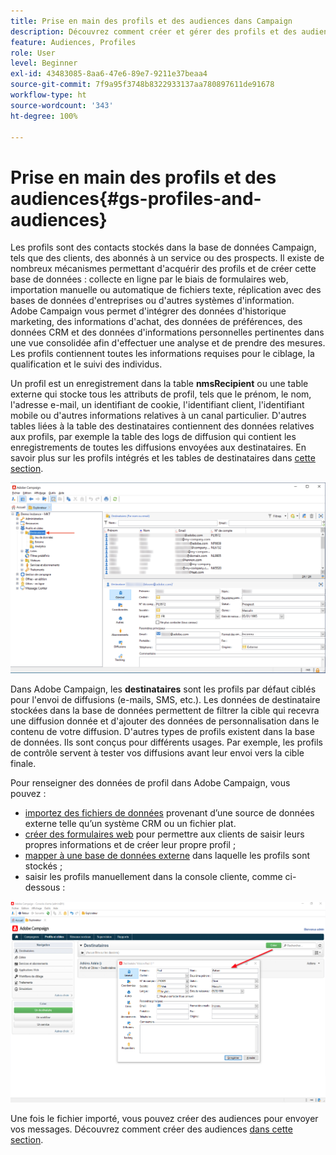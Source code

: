 ```yaml
---
title: Prise en main des profils et des audiences dans Campaign
description: Découvrez comment créer et gérer des profils et des audiences dans Campaign
feature: Audiences, Profiles
role: User
level: Beginner
exl-id: 43483085-8aa6-47e6-89e7-9211e37beaa4
source-git-commit: 7f9a95f3748b8322933137aa780897611de91678
workflow-type: ht
source-wordcount: '343'
ht-degree: 100%

---
```


# Prise en main des profils et des audiences{#gs-profiles-and-audiences}

Les profils sont des contacts stockés dans la base de données Campaign, tels que des clients, des abonnés à un service ou des prospects. Il existe de nombreux mécanismes permettant d&#39;acquérir des profils et de créer cette base de données : collecte en ligne par le biais de formulaires web, importation manuelle ou automatique de fichiers texte, réplication avec des bases de données d&#39;entreprises ou d&#39;autres systèmes d&#39;information. Adobe Campaign vous permet d&#39;intégrer des données d&#39;historique marketing, des informations d&#39;achat, des données de préférences, des données CRM et des données d&#39;informations personnelles pertinentes dans une vue consolidée afin d&#39;effectuer une analyse et de prendre des mesures. Les profils contiennent toutes les informations requises pour le ciblage, la qualification et le suivi des individus.



Un profil est un enregistrement dans la table **nmsRecipient** ou une table externe qui stocke tous les attributs de profil, tels que le prénom, le nom, l&#39;adresse e-mail, un identifiant de cookie, l&#39;identifiant client, l&#39;identifiant mobile ou d&#39;autres informations relatives à un canal particulier. D&#39;autres tables liées à la table des destinataires contiennent des données relatives aux profils, par exemple la table des logs de diffusion qui contient les enregistrements de toutes les diffusions envoyées aux destinataires. En savoir plus sur les profils intégrés et les tables de destinataires dans [cette section](../dev/datamodel.md#ootb-profiles).

![](assets/recipients-in-explorer.png)

Dans Adobe Campaign, les **destinataires** sont les profils par défaut ciblés pour l&#39;envoi de diffusions (e-mails, SMS, etc.). Les données de destinataire stockées dans la base de données permettent de filtrer la cible qui recevra une diffusion donnée et d&#39;ajouter des données de personnalisation dans le contenu de votre diffusion. D&#39;autres types de profils existent dans la base de données. Ils sont conçus pour différents usages. Par exemple, les profils de contrôle servent à tester vos diffusions avant leur envoi vers la cible finale.

Pour renseigner des données de profil dans Adobe Campaign, vous pouvez :

* [importez des fichiers de données](../start/import.md) provenant d’une source de données externe telle qu’un système CRM ou un fichier plat.
* [créer des formulaires web](../dev/webapps.md) pour permettre aux clients de saisir leurs propres informations et de créer leur propre profil ;
* [mapper à une base de données externe](../connect/fda.md) dans laquelle les profils sont stockés ;
* saisir les profils manuellement dans la console cliente, comme ci-dessous :

![](assets/create-profile.png)

<!--You can also select your message audience in an external file: recipients are stored not in the database, but in files. These are known as “external” deliveries. These contacts can be imported or not in Adobe Campaign. [Learn more](external-profiles.md).-->

Une fois le fichier importé, vous pouvez créer des audiences pour envoyer vos messages. Découvrez comment créer des audiences [dans cette section](create-audiences.md).